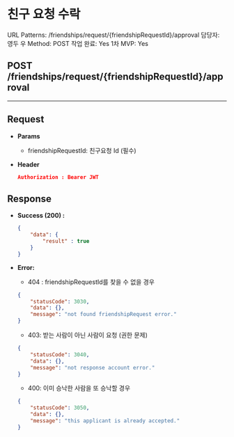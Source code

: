 # 친구 요청 수락

URL Patterns: /friendships/request/{friendshipRequestId}/approval
담당자: 영두 우
Method: POST
작업 완료: Yes
1차 MVP: Yes

## POST /friendships/request/{friendshipRequestId}/approval

---

## **Request**

- **Params**
    - friendshipRequestId: 친구요청 Id (필수)
- **Header**
    
    ```json
    Authorization : Bearer JWT
    ```
    

## Response

- **Success (200) :**
    
    ```json
    {
        "data": {
            "result" : true
        }
    }
    ```
    
- **Error:**
    - 404 : friendshipRequestId를 찾을 수 없을 경우
    
    ```json
    {
        "statusCode": 3030,
        "data": {},
        "message": "not found friendshipRequest error."
    }
    ```
    
    - 403: 받는 사람이 아닌 사람이 요청 (권한 문제)
    
    ```json
    {
        "statusCode": 3040,
        "data": {},
        "message": "not response account error."
    }
    ```
    
    - 400: 이미 승낙한 사람을 또 승낙할 경우
    
    ```json
    {
        "statusCode": 3050,
        "data": {},
        "message": "this applicant is already accepted."
    }
    ```